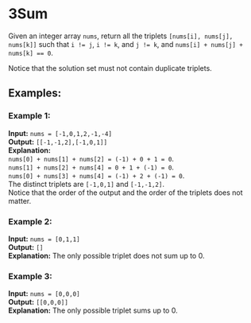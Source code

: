 
# 3Sum

Given an integer array `nums`, return all the triplets `[nums[i], nums[j], nums[k]]` such that `i != j`, `i != k`, and `j != k`, and `nums[i] + nums[j] + nums[k] == 0`.

Notice that the solution set must not contain duplicate triplets.

## Examples:

### Example 1:

**Input:** `nums = [-1,0,1,2,-1,-4]`  
**Output:** `[[-1,-1,2],[-1,0,1]]`  
**Explanation:**  
`nums[0] + nums[1] + nums[2] = (-1) + 0 + 1 = 0`.  
`nums[1] + nums[2] + nums[4] = 0 + 1 + (-1) = 0`.  
`nums[0] + nums[3] + nums[4] = (-1) + 2 + (-1) = 0`.  
The distinct triplets are `[-1,0,1]` and `[-1,-1,2]`.  
Notice that the order of the output and the order of the triplets does not matter.

### Example 2:

**Input:** `nums = [0,1,1]`  
**Output:** `[]`  
**Explanation:** The only possible triplet does not sum up to 0.

### Example 3:

**Input:** `nums = [0,0,0]`  
**Output:** `[[0,0,0]]`  
**Explanation:** The only possible triplet sums up to 0.

